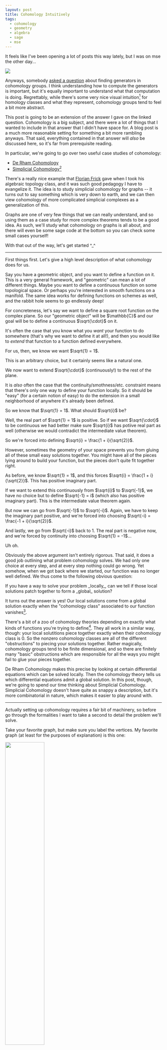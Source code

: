 ```yaml
---
layout: post
title: Cohomology Intuitively
tags:
  - cohomology
  - geometry
  - algebra
  - sage
  - mse
---
```


It feels like I've been opening a lot of posts this way lately, but I was
on mse the other day... 

<img src="/assets/images/cohomology-intuitively/letterkenny.jpg">

Anyways, somebody [asked a question][1] about finding generators
in cohomology groups. I think understanding how to compute the generators
is important, but it's equally important to understand what that computation
is doing. Regrettably, while there's some very nice visual intuition[^1] for 
homology classes and what they represent, cohomology groups tend to feel a bit
more abstract.

[^1]: 
    See, for instance, [this](https://jeremykun.com/2013/04/03/homology-theory-a-primer/) 
    wonderful series by Jeremy Kun, and even the 
    [wikipedia page](https://en.wikipedia.org/wiki/Homology_(mathematics)#Background).
    The basic idea is that homology groups correspond to "holes" in your space.
    These correspond to subsurfaces that aren't "filled in". That is, they
    aren't the boundary of another subsurface. This is where the "boundary"
    terminology comes from.

This post is going to be an extension of the answer I gave on the linked
question. Cohomology is a big subject, and there were a lot of things that
I wanted to include in that answer that I didn't have space for. A blog post
is a much more reasonable setting for something a bit more rambling anyways.
That said, everything contained in that answer will _also_ be discussed here,
so it's far from prerequisite reading. 

In particular, we're going to go over two useful case studies of cohomology:

 - [De Rham Cohomology][4]
 - [Simplicial Cohomology][5][^2]

[^2]: 
    I know this is a link to simplicial _homology_, but there's no 
    good overview page (at least on the first page of google) for 
    simplicial cohomology. It's close enough, though, especially since
    we're going to be spending a lot of time talking about simplicial
    cohomology in this post.

There's a really nice example that [Florian Frick][2] gave when I took his
algebraic topology class, and it was such good pedagogy I have to evangelize it.
The idea is to study simplicial cohomology for graphs -- it turns out to say
something which is very down to earth, and we can then view cohomology of more
complicated simplicial complexes as a generalization of this.

Graphs are one of very few things that we can really understand, and so using
them as a case study for more complex theorems tends to be a good idea.
As such, we'll study what cohomology on graphs is all about, and there will
even be some sage code at the bottom so you can check some small cases yourself!


With that out of the way, let's get started ^_^

---

First things first. Let's give a high level description of what
cohomology does for us. 

Say you have a geometric object, and you want to define a function 
on it. This is a very general framework, and "geometric" can mean a lot
of different things. Maybe you want to define a continuous function on some
topological space. Or perhaps you're interested in smooth functions on a 
manifold. The same idea works for defining functions on schemes as well,
and the rabbit hole seems to go endlessly deep!

<div class=boxed markdown=1>
  For concreteness, let's say we want to define a square root function
  on the complex plane. So our "geometric object" will be $\mathbb{C}$
  and our goal will be to define a continuous $\sqrt{\cdot}$ on it.
</div>

It's often the case that you know what you _want_ your function to do 
somewhere (that's why we want to define it at all!), and then you would like
to _extend_ that function to a function defined everywhere.

<div class=boxed markdown=1>
  For us, then, we know we want $\sqrt{1} = 1$. 

  This is an arbitrary choice, but it certainly seems like a natural one. 

  We now want to extend $\sqrt{\cdot}$ (continuously!) to the rest of the plane.
</div>

It is _also_ often the case that the continuity/smothness/etc. constraint 
means that there's only one way to define your function locally. So it
should be "easy" (for a certain notion of easy) to do the extension in a small
neighborhood of anywhere it's already been defined.

<div class=boxed markdown=1>
  So we know that $\sqrt{1} = 1$. What should $\sqrt{i}$ be? 

  Well, the real part of $\sqrt{1} = 1$ is positive. So if we want 
  $\sqrt{\cdot}$ to be continuous we had better make sure $\sqrt{i}$ 
  has potiive real part as well 
  (otherwise we would contradict the intermediate value theorem).

  So we're forced into defining $\sqrt{i} = \frac{1 + i}{\sqrt{2}}$.
</div>

However, sometimes the geometry of your space prevents you from gluing all
of these small easy solutions together. You might have all of the pieces lying
around to build your function, but the pieces don't quite fit together right.

<div class=boxed markdown=1>
  As before, we know $\sqrt{1} = 1$, and this forces 
  $\sqrt{i} = \frac{1 + i}{\sqrt{2}}$. This has positive imaginary part.

  If we want to extend this continuously from $\sqrt{i}$ to $\sqrt{-1}$, 
  we have no choice but to define $\sqrt{-1} = i$ 
  (which also has positive imaginary part). 
  This is the intermediate value theorem again.

  But now we can go from $\sqrt{-1}$ to $\sqrt{-i}$. Again, we have to keep
  the imaginary part positive, and we're forced into choosing 
  $\sqrt{-i} = \frac{-1 + i}{\sqrt{2}}$.

  And lastly, we go from $\sqrt{-i}$ back to $1$. The real part is negative 
  now, and we're forced by continuity into choosing $\sqrt{1} = -1$...

  Uh oh.
</div>

Obviously the above argument isn't entirely rigorous. That said, it does a 
good job outlining what problem cohomology solves. We had only one choice
at every step, and at every step nothing could go wrong. Yet somehow, when
we got back where we started, our function was no longer well defined.
We thus come to the following obvious question: 

<div class=boxed markdown=1>
  If you have a way to solve your problem _locally_, can we tell if those local
  solutions patch together to form a _global_ solution?
</div>

It turns out the answer is yes! Our local solutions come from a global
solution exactly when the "cohomology class" associated to our function
vanishes[^3].

[^3]:
    If you've heard of [sheaves](https://en.wikipedia.org/wiki/Sheaf_(mathematics))
    before, this is also why we care about sheaves! They are the right
    "data structure" for keeping track of these "locally defined functions"
    that we've been talking about.

There's a bit of a zoo of cohomology theories depending on exactly what kinds 
of functions you're trying to define[^4]. They all work in a similar way, though:
your local solutitions piece together exactly when their cohomology class is $0$. 
So the nonzero cohomology classes are all of the different "obstructions" to 
piecing your solutions together. Rather magically, cohomology groups tend to 
be finite dimensional, and so there are finitely many "basic" obstructions 
which are responsible for all the ways you might fail to glue your pieces 
together.

[^4]:
    We can tell we're onto something important, though, because for nice
    spaces, all the different definitions secretly agree! Often when you
    have a topic that is very robust under changes of definition, it means
    you're studying something real. We see a similar robustness in, for 
    instance, the notion of computable function. There's at least a half
    dozen useful definitions of computability, and it's often useful to
    switch between them fluidly to solve a given problem. Analogously, we
    have a bunch of definitions of cohomology theories which are known to
    be equivalent in many contexts. It's similarly useful to keep multiple
    in your head at once and use the one best suited to a given problem.

<span class="defn">De Rham Cohomology</span> makes this precise by looking at
certain differential equations which can be solved locally. Then the cohomology
theory tells us which differential equations admit a global solution. In this 
post, though, we're going to spend our time thinking about 
<span class="defn">Simplicial Cohomology</span>. Simplicial Cohomology doesn't
have quite as snappy a description, but it's more combinatorial in nature,
which makes it easier to play around with.

---

Actually setting up cohomology requires a fair bit of machinery, so before
go through the formalities I want to take a second to detail the problem
we'll solve.

Take your favorite graph, but make sure you label the vertices. 
My favorite graph (at least for the purposes of explanation) is this one:

<img src="/assets/images/cohomology-intuitively/naked-graph.png" width="50%">

Notice the edges are always oriented from the smaller vertex to the bigger one.
This is not an accident, and keeping a consistent choice of orientation is
important for what follows. The simplest approach is to order your vertices,
then follow the convention of $\text{small} \to \text{large}$

Now our problem will be to "integrate" a function defined on the edges
to one defined on the vertices. What do I mean by this? Let's see some
concrete examples:

<img src="/assets/images/cohomology-intuitively/coboundary.png" width="50%">

Here we see a function defined on the edges. Indeed, we could write this
more formally as

$$
\begin{aligned}
f(e_{01}) &= 5 \\
f(e_{02}) &= 5 \\
f(e_{12}) &= 0
\end{aligned}
$$


The goal now is to find a function on the vertices whose difference 
along each edge agrees with our function. This is what I mean when I
say we're "integrating" this edge function to the vertices.
It's not hard to see that the following works:

<img src="/assets/images/cohomology-intuitively/coboundary-integrated.png" width="50%">

Again, if you like symbols, we can write this as

$$
\begin{aligned}
F(v_0) &= 3 \\
F(v_1) &= 8 \\
F(v_2) &= 8 \\
\end{aligned}
$$

Then we see for each edge $f(e_{ij}) = F(v_j) - F(v_i)$. This may seem
like a weird problem to try and solve, but at least we solved it!
Notice we pick up an arbitrary constant when we do this -- 
We can set $v_0 = C$ for any $C$ we want as long as $v_1 = v_2 = C+5$.
This is one parallel with integration, and helps justify our language.

As some more justification, notice this obeys a kind of "fundamental theorem
of calculus": If you want to know the total edge values along some path, 
$$\displaystyle \sum_{v_{k_1} \to v_{k_2} \to \ldots \to v_{k_n}} f(e_{k_i, k_{i+1}})$$,
that turns out to be exactly $F(k_n) - F(k_1)$ for some "antiderivative" $F$ of $f$. 

<div class=boxed markdown=1>
  As a (fun?) exercise, you might try to formulate and prove an analogue of the
  other half of the fundamental theorem of calculus. That is, can you formulate
  a kind of "derivative" $d$ which takes functions on the vertices to functions
  on the edges? Once you have, can you show that differentiating an antideriavtive
  gets you your original function?

  For (entirely imaginary) bonus points, you might try to come up with a 
  parallel between edge functions of the form $dF$ (that is, edge functions 
  which have an antiderivative) and [conservative vector fields][8]. 
</div>


Let's look at a different function now:

<img src="/assets/images/cohomology-intuitively/cocycle.png" width="50%">

You can quickly convince yourself that no matter how hard you try,
you can't integrate this function. There is no antiderivative in the sense that
no function on the vertices can possibly be compatible with our function on the edges.

After all, say we assign $v_0$ the value $C$. Then $v_1$ is forced into
the value $C+5$ in order to agree with $e_{01}$. But then because of 
$e_{12}$ we must set $v_2 = C+5$ as well, and uh oh! Our hand was forced
at every step, but looking at $e_{02}$ we see were out of luck. 

This should feel at least superficially similar to the $\sqrt{\cdot}$ 
example from earlier. At each step along the way, it's easy to solve 
our problem: If you know what $F(v_i)$ is, and you see an edge $v_i \to v_j$,
just assign $F(v_j)$ to $F(v_i) + f(e_{ij})$. The problem comes from making
these choices _consistently_, which turns out to not always be possible!

<div class=boxed markdown=1>
  As an aside, you can see that the problem comes from the fact that our
  graph has a cycle in it. Can you show that, on an acyclic graph, 
  _every_ edge function can be integrated to a function on the vertices?

  We will soon see that the functions which can't be integrated are 
  (modulo an equivalence relation) exactly the cohomology classes. So the 
  presence of a function which can't be integrated means there must be a cycle 
  in our graph, and it is in this sense that cohomology "detects holes".

  This is entirely analogous to the fact that every (irrotational) vector 
  field on a simply connected domain is conservative. It seems the presence
  of some "hole" is the reason some functions don't have primitives.
</div>

---

Ok, so now we know what problem we're trying to solve. When can we 
find an antiderivative for one of these edge functions? The machinery ends up 
being a bit complicated, but that's in part because we're working with 
graphs, which are one dimensional simplicial complexes. 
This _exact same setup_ works for spaces of arbitrary dimension,
so it makes sense that it would feel a bit overpowered for our comparatively
tiny example.

First things first, we look at the [free abelian groups][3] generated
by our $n$-dimensional cells. For us, we only have $0$-dimensional vertices
and $1$-dimensional edges. So we have to consider two groups:

$$
\mathbb{Z}E \text{ and } \mathbb{Z}V
$$

For the example from before, that means

$$
\mathbb{Z} \{ e_{01}, e_{12}, e_{02} \} \text{ and } \mathbb{Z} \{ v_0, v_1, v_2 \}
$$

which are both isomorphic to $\mathbb{Z} \oplus \mathbb{Z} \oplus \mathbb{Z}$. 

Second things second. We want to _connect_ these two groups together in a way
that reflects the combinatorial structure. We do this with the 
<span class="defn">Boundary Map</span> $\partial : \mathbb{Z}E \to \mathbb{Z}V$.
This map takes an edge to its "boundary", so $\partial e_{01} = v_1 - v_0$. 
Since we have a basis floating around anyways, it's convenient to represent
this map by a matrix:

$$
\partial = 
\begin{pmatrix}
-1 &  0 & -1 \\
1  & -1 &  0 \\
0  &  1 &  1
\end{pmatrix}
$$

So for instance, 

$$
\partial e_{01} = 
\begin{pmatrix}
-1 &  0 & -1 \\
1  & -1 &  0 \\
0  &  1 &  1
\end{pmatrix}
\begin{pmatrix} 1 \\ 0 \\ 0 \end{pmatrix} = 
\begin{pmatrix} -1 \\ 1 \\ 0 \end{pmatrix} = 
v_1 - v_0
$$

Now our groups assemble into a <span class="defn">Chain Complex</span>:

$$
\cdots \to 
0 \to 
0 \to 
\mathbb{Z}E \overset{\partial}{\longrightarrow} 
\mathbb{Z}V
$$

The extra groups $0$ correspond to higher dimensional simplices that
aren't present for us. If we filled in our cycle with a $2$-dimensional
triangular _face_, then we would have an extra group $\mathbb{Z}F$ and
an extra map (which is _also_ called $\partial$, rather abusively) 
from $\mathbb{Z}F \to \mathbb{Z}E$ which takes a face to its boundary
(this might also help explain the term "boundary"). Then if we had a
"cycle" of faces, we could fill them in with a (solid) tetrahedron. 
So we would have a new group $\mathbb{Z}T$, equipped with a map
$\partial : \mathbb{Z}T \to \mathbb{Z}F$ taking each tetrahedron to
its boundary of faces. Of course, this goes on and on into higher and
higher dimensions[^5].

There's actually a technical condition to be a chain complex that's
automatically satisfied for us because our chain only has one interesting 
"link". Given an $n+2$-dimensional simplex $\sigma$, we need to know that
$\partial \partial \sigma = 0$.
I won't say much more about it now, but I might write a blog post 
giving examples of higher-dimensional simplicial cohomology at some point. 
When that happens, we'll have no choice but to go into more detail.

[^5]:
    For $\partial$ from edges to vertices, we know what our orientation 
    should be (always subtract the low vertex from the high vertex),
    but it's less clear what signs each of the edges bounding a triangle
    should receive... It's even _less_ clear what signs the faces bounding
    a tetrahedron should get! In fact, the issue of signs 
    (and orientation in general) is a [bit fussy][6]. Once you pick a convention,
    though (for us, it's high minus low), the orientation in higher dimensions
    is set in stone. You shouldn't worry too much about the formulas for $\partial$.
    What matters is the signs are chosen to make $\partial \partial \sigma = 0$ 
    for every $n+2$-simplex $\sigma$. This should make a certain amount of sense,
    as the boundary of a figure should not have its own boundary... 
    Thats worth some meditation.

<div class=boxed markdown=1>
As a quick exercise: 

What is the boundary $\partial (e_{01} + e_{12})$? What, intuitively,
does $e_{01} + e_{12}$ represent? Does it make sense why the _boundary_ of
this figure should be what it is?

What about $\partial (e_{01} + e_{12} - e_{02})$? Again, what does
$e_{01} + e_{12} - e_{02}$ represent? Does it make sense why
the _boundary_ of this figure should be what it is?
</div>

So we know that elements of $\mathbb{Z}E$ (resp. $\mathbb{Z}V$)
represent (linear combinations of) edges (resp. vertices). Of course,
we want to look at _functions_ defined on the edges and vertices. 
So our next step is to _dualize_ this chain:

$$
\cdots \leftarrow 
\text{Hom}(0, \mathbb{R}) \leftarrow 
\text{Hom}(0, \mathbb{R}) \leftarrow 
\text{Hom}(\mathbb{Z}E, \mathbb{R}) \overset{\partial^T}{\longleftarrow} 
\text{Hom}(\mathbb{Z}V, \mathbb{R})
$$

We're now looking at all (linear) functions from 
$\mathbb{Z}E \to \mathbb{R}$ (resp. $\mathbb{Z}V \to \mathbb{R}$).
By the universal property of free abelian groups, though, we know
that the functions $\mathbb{Z}E \to \mathbb{R}$ correspond exactly 
to the functions $E \to \mathbb{R}$ (extended linearly).

Moreover, our boundary operator $\partial$ has become a _coboundary_
operator $\partial^T$ that points the other direction[^6]. Here if
$F : V \to \mathbb{R}$ then we define $\partial^T f : E \to \mathbb{R}$ by

$$
(\partial^T F) (e) = F(\partial e)
$$

[^6]:
    Oftentimes you'll see this written as $d$ in the literature, since it acts
    like a differential. Indeed in the case of De Rham Cohomology it literally
    is the derivative!

Moreover, our notation $\partial^T$ is not misleading. 
$\text{Hom}(\mathbb{Z}V, \mathbb{R})$ has a basis of characteristic functions

$$
\{ \chi_{v_0}, \chi_{v_1}, \chi_{v_2} \}
$$

where

$$
\chi_{v_i}(v_j) = \begin{cases} 1 & i=j \\ 0 & i \neq j \end{cases}
$$

Similarly $\text{Hom}(\mathbb{Z}E, \mathbb{R})$ has a basis of characteristic
functions, and it turns out that, with respect to these "dual bases", the map 
$\partial^T$ is actually represented by the transpose of $\partial$!



<div class=boxed markdown=1>
  If you haven't seen this before, you should convince yourself that 
  it's true. Remember that the transpose of a matrix has 
  [something to do with][7] dualizing.

  Moreover, you should check that a function $f$ on the edges 
  is in the image of $\partial^T$ exactly when it can be integrated.
  Moreover, if $f = \partial^T F$, then $F$ _is_ an antiderivative
  for $f$.
</div>

We're in the home stretch! The second half of that box alludes to
something important: A function $f$ can be integrated exactly when
it is in the image of $\partial^T$. With this in mind, we're finally
led to the definition of the cohomlogy group of our graph:

Since the only map $0 \to \mathbb{R}$ is the trivial one, we can
rewrite our complex as:

$$
\cdots \overset{0}{\leftarrow}
0 \overset{0}{\leftarrow}
0 \overset{0}{\leftarrow}
\text{Hom}(\mathbb{Z}E, \mathbb{R}) \overset{\partial^T}{\longleftarrow} 
\text{Hom}(\mathbb{Z}j, \mathbb{R})
$$

Then we define[^7]

[^7]:
    In general, if we have a complex 
    $$
    \cdots \overset{\partial^T_{n+2}}{\longleftarrow} 
    C^{n+1} \overset{\partial^T_{n+1}}{\longleftarrow}
    C^{n} \overset{\partial^T_{n}}{\longleftarrow}
    C^{n-1} \overset{\partial^T_{n-1}}{\longleftarrow} \cdots
    $$
    The $n$th cohomology group is 
    $$
    H^n = 
    \frac
    {
      \text{Ker} \big ( \partial^T_{n+1} : C^n \to C^{n+1} \big )
    }{
      \text{Im} \big ( \partial^T_n : C^{n-1} \to C^n \big )
    }
    $$
    Again, if I end up writing a follow-up post with higher dimensional 
    examples, you'll hear _lots_ more about this.


$$
H^1 = 
\frac
{
  \text{Ker}\big ( \partial^T : \text{Hom}(\mathbb{Z}E, \mathbb{R}) \to 0 \big )
}{
  \text{Im} \big ( \partial^T : \text{Hom}(\mathbb{Z}V, \mathbb{R}) \to \text{Hom}(\mathbb{Z}E, \mathbb{R}) \big )
}
$$

Since there are no two dimensional faces, $\partial^T : \mathbb{Z}E \to 0$
is the trivial map, and so its kernel is everything. In light of this,
we see a slightly simpler definition of $H^1$:

$$
H^1 = 
\frac
{
  \text{Hom}(\mathbb{Z}E, \mathbb{R})
}{
  \text{Im} \big ( \partial^T : \text{Hom}(\mathbb{Z}V, \mathbb{R}) \to \text{Hom}(\mathbb{Z}E, \mathbb{R}) \big )
}
$$

This says the elements of $H^1$ are exactly the functions on edges, but
we've quotiented out by all the functions that we can integrate to the vertices!
So if we want to check if a function can be integrated, we just compute its
cohomology class and check if it's $0$. 

Moreover, the _basis_ of $H^1$ as an $\mathbb{R}$-vector space give us 
a collection of "basic" non-integrable functions. Then _every_ function
on the edges can be written as an integrable one, plus some linear
combination of the basic nonintegrable ones. This dramatically reduces
the number of things we have to think about! From the point of view of
integration, we only need to worry about the "good" functions 
(which admit antiderivatives) and (typically finitely many) "bad"
functions which we can handle on a case-by-case basis.

<div class=boxed markdown=1>
  If we put $0$s to the right of $\mathbb{Z}V$ as well as to the left of
  $\mathbb{Z}E$, we can also look at 

  $$
  H^0 = 
  \frac
  {
    \text{Ker}\big ( \partial^T : \text{Hom}(\mathbb{Z}V, \mathbb{R}) \to \text{Hom}(\mathbb{Z}E, \mathbb{R}) \big )
  }{
    \text{Im} \big ( \partial^T : 0 \to \text{Hom}(\mathbb{Z}V, \mathbb{R}) \big )
  } =
  \text{Ker}\big ( \partial^T : \text{Hom}(\mathbb{Z}V, \mathbb{R}) \to \text{Hom}(\mathbb{Z}E, \mathbb{R}) \big )
  $$

  What is the dimension of $H^0$ in our example? What about for a graph with
  multiple connected components? In this sense, $H^0$ detects "$0$-dimensional holes".
</div>


---

We've spent some time now talking about what cohomology is. But again,
part of its power comes from how _computable_ it is. Without the exposition, 
you can see it's really a three step process:

1. Turn your combinatorial data into a chain complex by taking free
abelian groups and writing down boundary matrices $\partial$.

2. Dualize by hitting each group with $\text{Hom}(\cdot, \mathbb{R})$

3. Compute the kernels and images of $\partial^T$, then take quotients.

Steps $1$ and $2$ should feel very good, and hopefully you're aware that
taking kernels and images of a linear map _should_ be easy 
(even if I know I'm pretty rusty). It turns out computing a vector space 
quotient is _also_ easy, though it's much less widely taught. That doesn't
matter, though, since [sage](https://www.sagemath.org) absolutely remmebers
how to do it.

Since it's so computable, and the best way to gain intuition for things
is to work through examples, I've included some code to do just that!

---

<div class=boxed markdown=1>
  
  Enter a description of a graph, and then try to figure out what you think
  the cohomology should be. 

  See if you can find geometric features of your graph which make the 
  dimension obvious! If you want a bonus challenge, can you guess what the 
  generators will be? Keep in mind there's lots of generating sets, so you 
  may get a different answer from what sage tells you even if you're right.
</div>


<div class="linked_auto">
<script type="text/x-sage">
# Write the edges in the box. 
# You can add isolated vertices by including 
# an 'edge' with only one vertex
@interact
def _(Simplices = input_box([["a"],["b","c"],["c","d"],["b","d"]], width=50), auto_update=False):
    show("The graph is:")
    S = SimplicialComplex(Simplices)
    show(S.graph()) # I can't figure out how to directly draw the complex...
    
    show("The chain complex is:")
    
    # we did it over the reals in the post,
    # but if we use the reals here, sage will
    # print 1.00000000000000 instead of 1...
    # so we're using the rationals instead
    C = S.chain_complex(base_ring=QQ)
    show(ascii_art(C))
    
    show("Which dualizes to:")
    
    Cdual = C.dual()
    show(ascii_art(Cdual))
    
    show("So the cohomology is:")
    
    # the cohomology of the original complex is
    # exactly the homology of the dual complex.
    H1 = Cdual.homology(deg=1,generators=True)
    show(QQ^(len(H1)))
    
    # Remember, the outputs here represent functions!
    # The entry in position i is the value that our
    # function assigns edge i
    show("With generators:")
    for g in H1:
        show(g[1].vector(1))
</script>
</div>


---

[1]: https://math.stackexchange.com/q/4011756/655547
[2]: https://www.math.cmu.edu/~ffrick/
[3]: https://en.wikipedia.org/wiki/Free_abelian_group
[4]: https://en.wikipedia.org/wiki/De_Rham_cohomology
[5]: https://en.wikipedia.org/wiki/Simplicial_homology
[6]: https://en.wikipedia.org/wiki/Simplicial_homology#Boundaries_and_cycles
[7]: https://en.wikipedia.org/wiki/Transpose_of_a_linear_map
[8]: https://en.wikipedia.org/wiki/Conservative_vector_field


